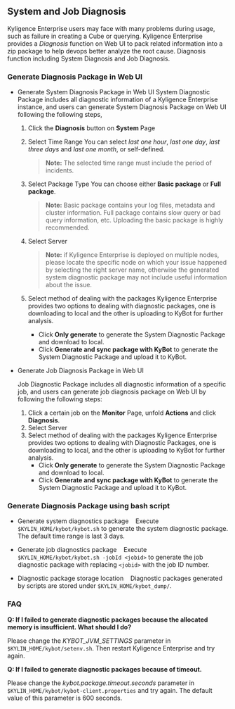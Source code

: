 ## System and Job Diagnosis

Kyligence Enterprise users may face with many problems during usage, such as failure in creating a Cube or querying. Kyligence Enterprise provides a *Diagnosis* function on Web UI to pack related information into a zip package to help devops better analyze the root cause.
Diagnosis function including System Diagnosis and Job Diagnosis.

### Generate Diagnosis Package in Web UI
- Generate System Diagnosis Package in Web UI
  System Diagnostic Package includes all diagnostic information of a Kyligence Enterprise instance, and users can generate System Diagnosis Package on Web UI following the following steps,

  1. Click the **Diagnosis** button on **System** Page
  2. Select Time Range
     You can select *last one hour*, *last one day*, *last three days* and *last one month*, or self-defined.

     > **Note:** The selected time range must include the period of incidents.
  3. Select Package Type
     You can choose either **Basic package** or **Full package**.

     > **Note:** Basic package contains your log files, metadata and cluster information. Full package contains slow query or bad query information, etc. Uploading the basic package is highly recommended. 

  4. Select Server

     > **Note:** if Kyligence Enterprise is deployed on multiple nodes, please locate the specific node on which your issue happened by selecting the right server name, otherwise the generated system diagnostic package may not include useful information about the issue.

  5. Select method of dealing with the packages
   Kyligence Enterprise provides two options to dealing with diagnostic packages, one is downloading to local and the other is uploading to KyBot for further analysis.
     - Click **Only generate** to generate the System Diagnostic Package and download to local.
     - Click **Generate and sync package with KyBot** to generate the System Diagnostic Package and upload it to KyBot.


- Generate Job Diagnosis Package in Web UI

  Job Diagnostic Package includes all diagnostic information of a specific job, and users can generate job diagnosis package on Web UI by following the following steps:

  1. Click a certain job on the **Monitor** Page, unfold **Actions** and click **Diagnosis**.
  2. Select Server
  3. Select method of dealing with the packages
     Kyligence Enterprise provides two options to dealing with Diagnostic Packages, one is downloading to local, and the other is uploading to KyBot for further analysis.
     - Click **Only generate** to generate the System Diagnostic Package and download to local.
     - Click **Generate and sync package with KyBot** to generate the System Diagnostic Package and upload it to KyBot.

### Generate Diagnosis Package using bash script
- Generate system diagnostics package
    Execute `$KYLIN_HOME/kybot/kybot.sh` to generate the system diagnostic package. The default time range is last 3 days.

- Generate job diagnostics package
    Execute `$KYLIN_HOME/kybot/kybot.sh -jobId <jobid>` to generate the job diagnostic package with replacing `<jobid>` with the job ID number.

- Diagnostic package storage location
    Diagnostic packages generated by scripts are stored under `$KYLIN_HOME/kybot_dump/`.

### FAQ

**Q: If I failed to generate diagnostic packages because the allocated memory is insufficient. What should I do?**

Please change the *KYBOT_JVM_SETTINGS* parameter in `$KYLIN_HOME/kybot/setenv.sh`. Then restart Kyligence Enterprise and try again.

**Q: If I failed to generate diagnostic packages because of timeout.** 

Please change the *kybot.package.timeout.seconds* parameter in `$KYLIN_HOME/kybot/kybot-client.properties` and try again. The default value of this parameter is 600 seconds.
